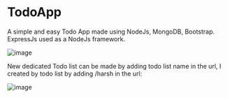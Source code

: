 # TodoApp
A simple and easy Todo App made using NodeJs, MongoDB, Bootstrap. ExpressJs used as a NodeJs framework.



![image](https://user-images.githubusercontent.com/69501634/175509935-ce8f7b76-1988-4eb5-8f92-4015c36d665b.png)


New dedicated Todo list can be made by adding todo list name in the url, I created by todo list by adding /harsh in the url:


![image](https://user-images.githubusercontent.com/69501634/175510444-209f6342-1201-4366-9963-c47efc58a98a.png)
